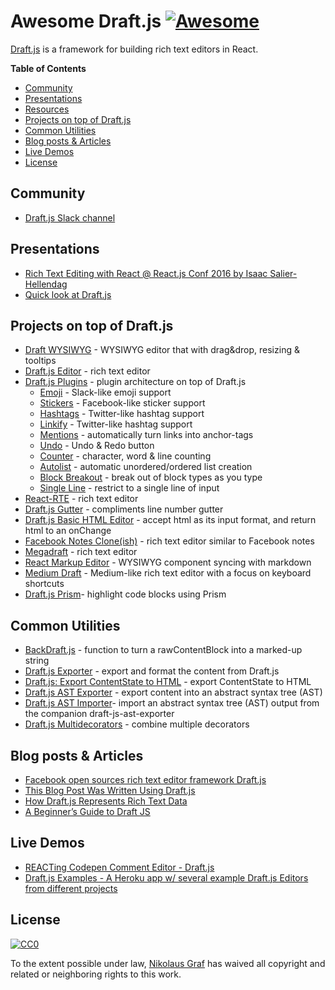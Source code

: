 # Awesome Draft.js [![Awesome](https://cdn.rawgit.com/sindresorhus/awesome/d7305f38d29fed78fa85652e3a63e154dd8e8829/media/badge.svg)](https://github.com/sindresorhus/awesome)

[Draft.js](https://facebook.github.io/draft-js/) is a framework for building rich text editors in React.

**Table of Contents**

- [Community](https://github.com/nikgraf/awesome-draft-js#community)
- [Presentations](https://github.com/nikgraf/awesome-draft-js#presentations)
- [Resources](https://github.com/nikgraf/awesome-draft-js#resources)
- [Projects on top of Draft.js](https://github.com/nikgraf/awesome-draft-js#projects-on-top-of-draftjs)
- [Common Utilities](https://github.com/nikgraf/awesome-draft-js#common-utilities)
- [Blog posts & Articles](https://github.com/nikgraf/awesome-draft-js#blog-posts--articles)
- [Live Demos](https://github.com/nikgraf/awesome-draft-js#live-demos)
- [License](https://github.com/nikgraf/awesome-draft-js#license)

## Community 

* [Draft.js Slack channel](https://draftjs.herokuapp.com/)

## Presentations
* [Rich Text Editing with React @ React.js Conf 2016 by Isaac Salier-Hellendag ](https://www.youtube.com/watch?v=feUYwoLhE_4)
* [Quick look at Draft.js](https://www.youtube.com/watch?v=6sfltBwKjsw)

## Projects on top of Draft.js

* [Draft WYSIWYG](https://github.com/bkniffler/draft-wysiwyg) - WYSIWYG editor that with drag&drop, resizing & tooltips
* [Draft.js Editor](https://github.com/AlastairTaft/draft-js-editor/) - rich text editor
* [Draft.js Plugins](https://github.com/draft-js-plugins/draft-js-plugins) - plugin architecture on top of Draft.js
  - [Emoji](https://www.draft-js-plugins.com/plugin/emoji) - Slack-like emoji support
  - [Stickers](https://www.draft-js-plugins.com/plugin/sticker) - Facebook-like sticker support
  - [Hashtags](https://www.draft-js-plugins.com/plugin/hashtag) - Twitter-like hashtag support
  - [Linkify](https://www.draft-js-plugins.com/plugin/linkify) - Twitter-like hashtag support
  - [Mentions](https://www.draft-js-plugins.com/plugin/mention) - automatically turn links into anchor-tags
  - [Undo](https://www.draft-js-plugins.com/plugin/undo) - Undo & Redo button
  - [Counter](https://www.draft-js-plugins.com/plugin/counter) - character, word & line counting
  - [Autolist](https://github.com/icelab/draft-js-autolist-plugin) - automatic unordered/ordered list creation
  - [Block Breakout](https://github.com/icelab/draft-js-block-breakout-plugin) - break out of block types as you type
  - [Single Line](https://github.com/icelab/draft-js-single-line-plugin) - restrict to a single line of input
* [React-RTE](https://github.com/sstur/react-rte/) - rich text editor
* [Draft.js Gutter](https://github.com/yepnamesjames/draft-js-gutter) - compliments line number gutter
* [Draft.js Basic HTML Editor](https://github.com/dburrows/draft-js-basic-html-editor) - accept html as its input format, and return html to an onChange
* [Facebook Notes Clone(ish)](https://github.com/andrewcoelho/react-text-editor) - rich text editor similar to Facebook notes
* [Megadraft](https://github.com/globocom/megadraft) - rich text editor
* [React Markup Editor](https://github.com/GitbookIO/react-markup-editor) - WYSIWYG component syncing with markdown
* [Medium Draft](https://github.com/brijeshb42/medium-draft) - Medium-like rich text editor with a focus on keyboard shortcuts
* [Draft.js Prism](https://github.com/SamyPesse/draftjs-prism)- highlight code blocks using Prism

## Common Utilities

* [BackDraft.js](https://github.com/evanc/backdraft-js) - function to turn a rawContentBlock into a marked-up string
* [Draft.js Exporter](https://github.com/rkpasia/draft-js-exporter) - export and format the content from Draft.js
* [Draft.js: Export ContentState to HTML](https://github.com/sstur/draft-js-export-html) - export ContentState to HTML 
* [Draft.js AST Exporter](https://github.com/icelab/draft-js-ast-exporter) - export content into an abstract syntax tree (AST)
* [Draft.js AST Importer](https://github.com/icelab/draft-js-ast-importer)- import an abstract syntax tree (AST) output from the companion draft-js-ast-exporter
* [Draft.js Multidecorators](https://github.com/SamyPesse/draftjs-multidecorators) - combine multiple decorators

## Blog posts & Articles

* [Facebook open sources rich text editor framework Draft.js](https://code.facebook.com/posts/1684092755205505/facebook-open-sources-rich-text-editor-framework-draft-js/)
* [This Blog Post Was Written Using Draft.js](http://thepracticaldev.com/@ben/this-blog-post-was-written-using-draft-js)
* [How Draft.js Represents Rich Text Data](https://medium.com/@rajaraodv/how-draft-js-represents-rich-text-data-eeabb5f25cf2#.7gd8psdvi)
* [A Beginner’s Guide to Draft JS](https://medium.com/@adrianli/a-beginner-s-guide-to-draft-js-d1823f58d8cc#.uufeulpl5)

## Live Demos

* [REACTing Codepen Comment Editor - Draft.js](http://codepen.io/rkpasia/full/jqbrpq)
* [Draft.js Examples - A Heroku app w/ several example Draft.js Editors from different projects](http://draftjs-examples.herokuapp.com/)

## License

[![CC0](http://mirrors.creativecommons.org/presskit/buttons/88x31/svg/cc-zero.svg)](https://creativecommons.org/publicdomain/zero/1.0/)

To the extent possible under law, [Nikolaus Graf](https://github.com/nikgraf/) has waived all copyright and related or neighboring rights to this work.
